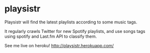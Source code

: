 playsistr
=========

Playsistr will find the latest playlists according to some music tags.

It regularly crawls Twitter for new Spotify playlists, and use songs tags using spotify and Last.fm API to classify them.

See me live on heroku! http://playsistr.herokuapp.com/
